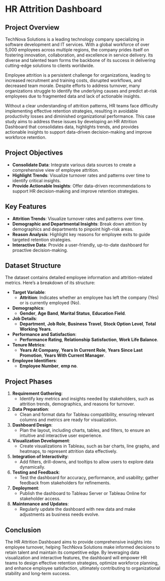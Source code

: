 
# HR Attrition Dashboard

## Project Overview

TechNova Solutions is a leading technology company specializing in software development and IT services. With a global workforce of over 5,000 employees across multiple regions, the company prides itself on fostering innovation, collaboration, and excellence in service delivery. Its diverse and talented team forms the backbone of its success in delivering cutting-edge solutions to clients worldwide.

Employee attrition is a persistent challenge for organizations, leading to increased recruitment and training costs, disrupted workflows, and decreased team morale. Despite efforts to address turnover, many organizations struggle to identify the underlying causes and predict at-risk employees due to fragmented data and lack of actionable insights.

Without a clear understanding of attrition patterns, HR teams face difficulty implementing effective retention strategies, resulting in avoidable productivity losses and diminished organizational performance. This case study aims to address these issues by developing an HR Attrition Dashboard that consolidates data, highlights trends, and provides actionable insights to support data-driven decision-making and improve workforce retention.

## Project Objectives

- **Consolidate Data**: Integrate various data sources to create a comprehensive view of employee attrition.
- **Highlight Trends**: Visualize turnover rates and patterns over time to identify critical insights.
- **Provide Actionable Insights**: Offer data-driven recommendations to support HR decision-making and improve retention strategies.

## Key Features

- **Attrition Trends**: Visualize turnover rates and patterns over time.
- **Demographic and Departmental Insights**: Break down attrition by demographics and departments to pinpoint high-risk areas.
- **Reason Analysis**: Highlight key reasons for employee exits to guide targeted retention strategies.
- **Interactive Data**: Provide a user-friendly, up-to-date dashboard for proactive decision-making.

## Dataset Structure

The dataset contains detailed employee information and attrition-related metrics. Here’s a breakdown of its structure:

- **Target Variable**:
  - **Attrition**: Indicates whether an employee has left the company (Yes) or is currently employed (No).
- **Demographics**:
  - **Gender**, **Age Band**, **Marital Status**, **Education Field**.
- **Job Details**:
  - **Department**, **Job Role**, **Business Travel**, **Stock Option Level**, **Total Working Years**.
- **Performance and Satisfaction**:
  - **Performance Rating**, **Relationship Satisfaction**, **Work Life Balance**.
- **Tenure Metrics**:
  - **Years At Company**, **Years In Current Role**, **Years Since Last Promotion**, **Years With Current Manager**.
- **Employee Identifiers**:
  - **Employee Number**, **emp no**.

## Project Phases

1. **Requirement Gathering**:
   - Identify key metrics and insights needed by stakeholders, such as attrition trends, demographics, and reasons for turnover.
2. **Data Preparation**:
   - Clean and format data for Tableau compatibility, ensuring relevant columns and metrics are ready for visualization.
3. **Dashboard Design**:
   - Plan the layout, including charts, tables, and filters, to ensure an intuitive and interactive user experience.
4. **Visualization Development**:
   - Create visualizations in Tableau, such as bar charts, line graphs, and heatmaps, to represent attrition data effectively.
5. **Integration of Interactivity**:
   - Add filters, drill-downs, and tooltips to allow users to explore data dynamically.
6. **Testing and Feedback**:
   - Test the dashboard for accuracy, performance, and usability; gather feedback from stakeholders for refinements.
7. **Deployment**:
   - Publish the dashboard to Tableau Server or Tableau Online for stakeholder access.
8. **Maintenance and Updates**:
   - Regularly update the dashboard with new data and make adjustments as business needs evolve.

## Conclusion

The HR Attrition Dashboard aims to provide comprehensive insights into employee turnover, helping TechNova Solutions make informed decisions to retain talent and maintain its competitive edge. By leveraging data visualization and interactive features, the dashboard will empower HR teams to design effective retention strategies, optimize workforce planning, and enhance employee satisfaction, ultimately contributing to organizational stability and long-term success.

